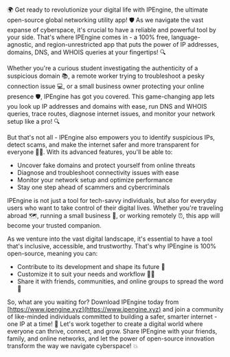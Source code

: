🌍 Get ready to revolutionize your digital life with IPEngine, the ultimate open-source global networking utility app! 🛡️ As we navigate the vast expanse of cyberspace, it's crucial to have a reliable and powerful tool by your side. That's where IPEngine comes in - a 100% free, language-agnostic, and region-unrestricted app that puts the power of IP addresses, domains, DNS, and WHOIS queries at your fingertips! 🔍

Whether you're a curious student investigating the authenticity of a suspicious domain 📚, a remote worker trying to troubleshoot a pesky connection issue 💻, or a small business owner protecting your online presence 🛡️, IPEngine has got you covered. This game-changing app lets you look up IP addresses and domains with ease, run DNS and WHOIS queries, trace routes, diagnose internet issues, and monitor your network setup like a pro! 🔍

But that's not all - IPEngine also empowers you to identify suspicious IPs, detect scams, and make the internet safer and more transparent for everyone 🕵️‍♀️. With its advanced features, you'll be able to:

* Uncover fake domains and protect yourself from online threats
* Diagnose and troubleshoot connectivity issues with ease
* Monitor your network setup and optimize performance
* Stay one step ahead of scammers and cybercriminals

IPEngine is not just a tool for tech-savvy individuals, but also for everyday users who want to take control of their digital lives. Whether you're traveling abroad 🗺️, running a small business 👥, or working remotely ⏰, this app will become your trusted companion.

As we venture into the vast digital landscape, it's essential to have a tool that's inclusive, accessible, and trustworthy. That's why IPEngine is 100% open-source, meaning you can:

* Contribute to its development and shape its future 🚀
* Customize it to suit your needs and workflow 👩‍💻
* Share it with friends, communities, and online groups to spread the word 💬

So, what are you waiting for? Download IPEngine today from [https://www.ipengine.xyz](https://www.ipengine.xyz) and join a community of like-minded individuals committed to building a safer, smarter internet - one IP at a time! 🚀 Let's work together to create a digital world where everyone can thrive, connect, and grow. Share IPEngine with your friends, family, and online networks, and let the power of open-source innovation transform the way we navigate cyberspace! 💥